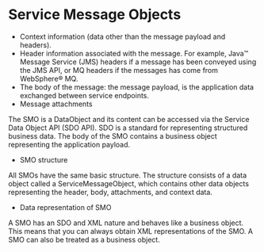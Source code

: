 <!-- image -->

# Service Message Objects

- Context information (data other than the message payload and headers).
- Header information associated with the message. For example, Java™ Message Service (JMS) headers if a message has been conveyed using the JMS API, or MQ
headers if the messages has come from WebSphere® MQ.
- The body of the message: the message payload, is the application data exchanged between service
endpoints.
- Message attachments

The SMO is a DataObject and its content can be accessed via the Service Data Object API (SDO
API). SDO is a standard for representing structured business data. The body of the SMO contains a
business object representing the application payload.

- SMO structure

All SMOs have the same basic structure. The structure consists of a data object called a ServiceMessageObject, which contains other data objects representing the header, body, attachments, and context data.
- Data representation of SMO

A SMO has an SDO and XML nature and behaves like a business object. This means that you can always obtain XML representations of the SMO. A SMO can also be treated as a business object.
